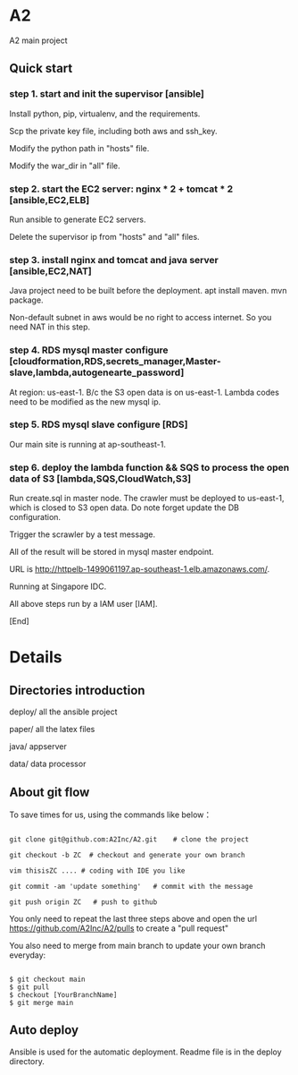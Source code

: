 # A2
A2 main project

## Quick start

### step 1. start and init the supervisor [ansible]

Install python, pip, virtualenv, and the requirements.

Scp the private key file, including both aws and ssh_key.

Modify the python path in "hosts" file.

Modify the war_dir in  "all" file.

### step 2. start the EC2 server: nginx * 2 + tomcat * 2 [ansible,EC2,ELB]

Run ansible to generate EC2 servers.

Delete the supervisor ip from "hosts" and "all" files.

### step 3. install nginx and tomcat and java server [ansible,EC2,NAT]

Java project need to be built before the deployment. apt install maven. mvn package.

Non-default subnet in aws would be no right to access internet. So you need NAT in this step.

### step 4. RDS mysql master configure [cloudformation,RDS,secrets_manager,Master-slave,lambda,autogenearte_password]

At region: us-east-1. B/c the S3 open data is on us-east-1.
Lambda codes need to be modified as the new mysql ip.

### step 5. RDS mysql slave configure [RDS]

Our main site is running at ap-southeast-1.

### step 6. deploy the lambda function && SQS to process the open data of S3 [lambda,SQS,CloudWatch,S3]

Run create.sql in master node. The crawler must be deployed to us-east-1, which is closed to S3 open data. Do note forget update the DB configuration.

Trigger the scrawler by a test message.

All of the result will be stored in mysql master endpoint.

URL is http://httpelb-1499061197.ap-southeast-1.elb.amazonaws.com/.

Running at Singapore IDC.

All above steps run by a IAM user [IAM].

[End]

# Details

## Directories introduction

deploy/  all the ansible project

paper/   all the latex files

java/    appserver

data/     data processor

## About git flow

To save times for us, using the commands like below：

```shell

git clone git@github.com:A2Inc/A2.git    # clone the project

git checkout -b ZC  # checkout and generate your own branch

vim thisisZC .... # coding with IDE you like

git commit -am 'update something'   # commit with the message 

git push origin ZC   # push to github

```

You only need to repeat the last three steps above and open the url https://github.com/A2Inc/A2/pulls to create a "pull request"

You also need to merge from main branch to update your own branch everyday:

```shell

$ git checkout main
$ git pull
$ checkout [YourBranchName]
$ git merge main

```

## Auto deploy

Ansible is used for the automatic deployment. Readme file is in the deploy directory.